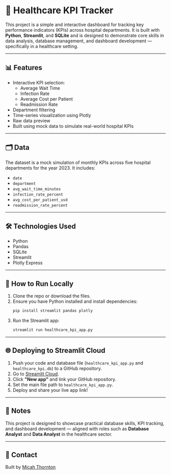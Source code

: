 
# 🏥 Healthcare KPI Tracker

This project is a simple and interactive dashboard for tracking key performance indicators (KPIs) across hospital departments. It is built with **Python**, **Streamlit**, and **SQLite** and is designed to demonstrate core skills in data analysis, database management, and dashboard development — specifically in a healthcare setting.

---

## 📊 Features

- Interactive KPI selection:
  - Average Wait Time
  - Infection Rate
  - Average Cost per Patient
  - Readmission Rate
- Department filtering
- Time-series visualization using Plotly
- Raw data preview
- Built using mock data to simulate real-world hospital KPIs

---

## 🗂️ Data

The dataset is a mock simulation of monthly KPIs across five hospital departments for the year 2023. It includes:

- `date`
- `department`
- `avg_wait_time_minutes`
- `infection_rate_percent`
- `avg_cost_per_patient_usd`
- `readmission_rate_percent`

---

## 🛠️ Technologies Used

- Python
- Pandas
- SQLite
- Streamlit
- Plotly Express

---

## 🚀 How to Run Locally

1. Clone the repo or download the files.
2. Ensure you have Python installed and install dependencies:
    ```bash
    pip install streamlit pandas plotly
    ```
3. Run the Streamlit app:
    ```bash
    streamlit run healthcare_kpi_app.py
    ```

---

## 🌐 Deploying to Streamlit Cloud

1. Push your code and database file (`healthcare_kpi_app.py` and `healthcare_kpi.db`) to a GitHub repository.
2. Go to [Streamlit Cloud](https://streamlit.io/cloud).
3. Click **"New app"** and link your GitHub repository.
4. Set the main file path to `healthcare_kpi_app.py`.
5. Deploy and share your live app link!

---

## 📌 Notes

This project is designed to showcase practical database skills, KPI tracking, and dashboard development — aligned with roles such as **Database Analyst** and **Data Analyst** in the healthcare sector.

---

## 📧 Contact

Built by [Micah Thornton](https://www.linkedin.com/in/micah-thornton-791a54226?lipi=urn%3Ali%3Apage%3Ad_flagship3_profile_view_base_contact_details%3BNBqnyarCSh2ahMBH7yIsZQ%3D%3D)
